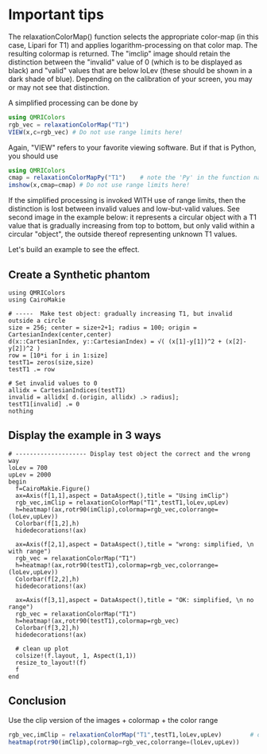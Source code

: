 # Important tips

The relaxationColorMap() function selects the appropriate color-map (in this case, Lipari for T1) and applies logarithm-processing on that color map. The resulting colormap is returned.
The "imclip" image should retain the distinction between the "invalid" value of 0 (which is to be displayed as black) and "valid" values that are below loLev (these should be shown in a dark shade of blue). Depending on the calibration of your screen, you may or may not see that distinction.

A simplified processing can be done by

```julia
using QMRIColors
rgb_vec = relaxationColorMap("T1")
VIEW(x,c=rgb_vec) # Do not use range limits here! 
```
Again, "VIEW" refers to your favorite viewing software. But if that is Python, you should use
```julia
using QMRIColors
cmap = relaxationColorMapPy("T1")    # note the 'Py' in the function name!
imshow(x,cmap=cmap) # Do not use range limits here! 
```

If the simplified processing is invoked WITH use of range limits, then the 
distinction is lost between invalid values and low-but-valid values. See second image in the 
example below: it represents a circular object with a T1 value that is gradually increasing
from top to bottom, but only valid within a circular "object", the outside thereof representing 
unknown T1 values.

Let's build an example to see the effect.

## Create a Synthetic phantom

```@example clip
using QMRIColors
using CairoMakie

# -----  Make test object: gradually increasing T1, but invalid outside a circle
size = 256; center = size÷2+1; radius = 100; origin = CartesianIndex(center,center)
d(x::CartesianIndex, y::CartesianIndex) = √( (x[1]-y[1])^2 + (x[2]-y[2])^2 )
row = [10*i for i in 1:size]
testT1= zeros(size,size)
testT1 .= row

# Set invalid values to 0
allidx = CartesianIndices(testT1)
invalid = allidx[ d.(origin, allidx) .> radius];
testT1[invalid] .= 0
nothing
```
## Display the example in 3 ways
  
```@example clip
# -------------------- Display test object the correct and the wrong way
loLev = 700
upLev = 2000
begin
  f=CairoMakie.Figure()
  ax=Axis(f[1,1],aspect = DataAspect(),title = "Using imClip")
  rgb_vec,imClip = relaxationColorMap("T1",testT1,loLev,upLev)
  h=heatmap!(ax,rotr90(imClip),colormap=rgb_vec,colorrange=(loLev,upLev))
  Colorbar(f[1,2],h)
  hidedecorations!(ax)

  ax=Axis(f[2,1],aspect = DataAspect(),title = "wrong: simplified, \n with range")
  rgb_vec = relaxationColorMap("T1")
  h=heatmap!(ax,rotr90(testT1),colormap=rgb_vec,colorrange=(loLev,upLev))
  Colorbar(f[2,2],h)
  hidedecorations!(ax)

  ax=Axis(f[3,1],aspect = DataAspect(),title = "OK: simplified, \n no range")
  rgb_vec = relaxationColorMap("T1")
  h=heatmap!(ax,rotr90(testT1),colormap=rgb_vec)
  Colorbar(f[3,2],h)
  hidedecorations!(ax)

  # clean up plot
  colsize!(f.layout, 1, Aspect(1,1))
  resize_to_layout!(f)
  f
end
```

## Conclusion


Use the clip version of the images + colormap + the color range

```julia
rgb_vec,imClip = relaxationColorMap("T1",testT1,loLev,upLev)        # or relaxationColorMapPy for Pyplot
heatmap(rotr90(imClip),colormap=rgb_vec,colorrange=(loLev,upLev))
```
